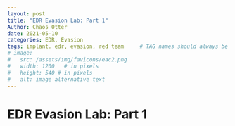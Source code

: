 ```yaml
---
layout: post
title: "EDR Evasion Lab: Part 1"
Author: Chaos Otter
date: 2021-05-10 
categories: EDR, Evasion
tags: implant. edr, evasion, red team     # TAG names should always be lowercase
# image:
#   src: /assets/img/favicons/eac2.png
#   width: 1200   # in pixels
#   height: 540 # in pixels
#   alt: image alternative text
---
```


# EDR Evasion Lab: Part 1
